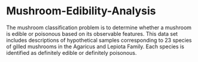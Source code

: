 # Mushroom-Edibility-Analysis

The mushroom classification problem is to determine whether a mushroom is edible or poisonous based on its observable features.
This data set includes descriptions of hypothetical samples corresponding to 23 species of gilled mushrooms in the Agaricus and Lepiota Family. Each species is identified as definitely edible or definitely poisonous.
